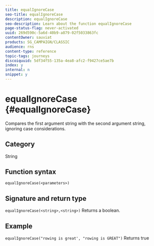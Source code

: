 ```yaml
---
title: equalIgnoreCase
seo-title: equalIgnoreCase
description: equalIgnoreCase
seo-description: Learn about the function equalIgnoreCase
page-status-flag: never-activated
uuid: 269d590c-5a6d-40b9-a879-02f5033863fc
contentOwner: sauviat
products: SG_CAMPAIGN/CLASSIC
audience: rns
content-type: reference
topic-tags: journeys
discoiquuid: 5df34f55-135a-4ea8-afc2-f9427ce5ae7b
index: y
internal: n
snippet: y
---
```


# equalIgnoreCase {#equalIgnoreCase}

Compares the first argument string with the second argument string, ignoring case considerations.

## Category

String

## Function syntax

`equalIgnoreCase(<parameters>)`

## Signature and return type

`equalIgnoreCase(<string>,<string>)`
Returns a boolean.

## Example

`equalIgnoreCase("rowing is great', "rowing is GREAT")`
Returns true
